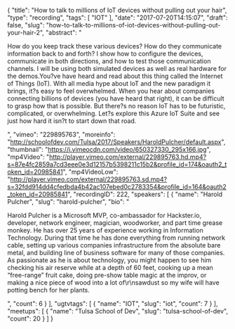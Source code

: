 {
  "title": "How to talk to millions of IoT devices without pulling out your hair",
  "type": "recording",
  "tags": [
    "IOT"
  ],
  "date": "2017-07-20T14:15:07",
  "draft": false,
  "slug": "how-to-talk-to-millions-of-iot-devices-without-pulling-out-your-hair-2",
  "abstract": "<p>How do you keep track these various devices? How do they communicate information back to and forth? I show how to configure the devices, communicate in both directions, and how to test those communication channels. I will be using both simulated devices as well as real hardware for the demos.You?ve have heard and read about this thing called the Internet of Things (IoT). With all media hype about IoT and the new paradigm it brings, it?s easy to feel overwhelmed. When you hear about companies connecting billions of devices (you have heard that right), it can be difficult to grasp how that is possible. But there?s no reason IoT has to be futuristic, complicated, or overwhelming. Let?s explore this Azure IoT Suite and see just how hard it isn?t to start down that road.</p>",
  "vimeo": "229895763",
  "moreinfo": "http://schoolofdev.com/Tulsa/2017/Speakers/HaroldPulcher/default.aspx",
  "thumbnail": "https://i.vimeocdn.com/video/650327330_295x166.jpg",
  "mp4Video": "http://player.vimeo.com/external/229895763.hd.mp4?s=87e4fc2859a7cd3eee0e3d12157b5398211c15b2&profile_id=174&oauth2_token_id=20985841",
  "mp4VideoLow": "http://player.vimeo.com/external/229895763.sd.mp4?s=32fdd914dd4cfedbda4b42ac107ebed0c2783354&profile_id=164&oauth2_token_id=20985841",
  "recordingID": 222,
  "speakers": [
    {
      "name": "Harold Pulcher",
      "slug": "harold-pulcher",
      "bio": "<p>Harold Pulcher is a Microsoft MVP, co-ambassador for Hackster.io, developer, network engineer, magician, woodworker, and part time grease monkey. He has over 25 years of experience working in Information Technology. During that time he has done everything from running network cable, setting up various companies infrastructure from the absolute bare metal, and building line of business software for many of those companies. As passionate as he is about technology, you might happen to see him checking his air reserve while at a depth of 60 feet, cooking up a mean “free-range” fruit cake, doing pre-show table magic at the improv, or making a nice piece of wood into a lot of\r\nsawdust so my wife will have potting bench for her plants.</p>",
      "count": 6
    }
  ],
  "ugtvtags": [
    {
      "name": "IOT",
      "slug": "iot",
      "count": 7
    }
  ],
  "meetups": [
    {
      "name": "Tulsa School of Dev",
      "slug": "tulsa-school-of-dev",
      "count": 20
    }
  ]
}